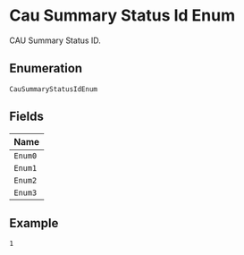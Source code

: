 
# Cau Summary Status Id Enum

CAU Summary Status ID.

## Enumeration

`CauSummaryStatusIdEnum`

## Fields

| Name |
|  --- |
| `Enum0` |
| `Enum1` |
| `Enum2` |
| `Enum3` |

## Example

```
1
```

